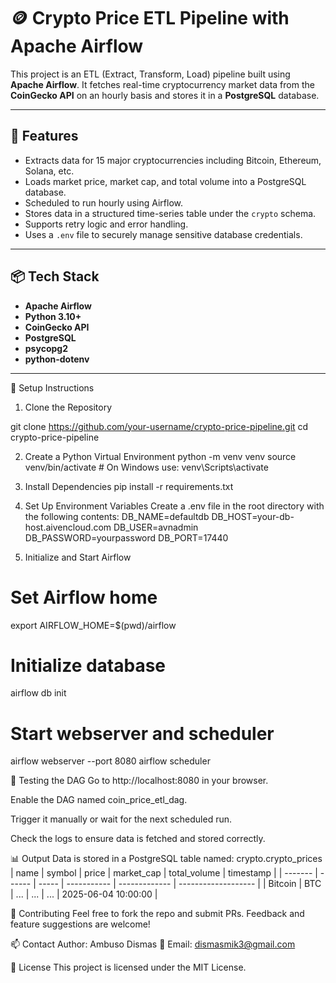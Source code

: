 # 🪙 Crypto Price ETL Pipeline with Apache Airflow

This project is an ETL (Extract, Transform, Load) pipeline built using **Apache Airflow**. It fetches real-time cryptocurrency market data from the **CoinGecko API** on an hourly basis and stores it in a **PostgreSQL** database.

---

## 📌 Features

- Extracts data for 15 major cryptocurrencies including Bitcoin, Ethereum, Solana, etc.
- Loads market price, market cap, and total volume into a PostgreSQL database.
- Scheduled to run hourly using Airflow.
- Stores data in a structured time-series table under the `crypto` schema.
- Supports retry logic and error handling.
- Uses a `.env` file to securely manage sensitive database credentials.

---

## 📦 Tech Stack

- **Apache Airflow**
- **Python 3.10+**
- **CoinGecko API**
- **PostgreSQL**
- **psycopg2**
- **python-dotenv**

---

🔧 Setup Instructions
1. Clone the Repository

git clone https://github.com/your-username/crypto-price-pipeline.git
cd crypto-price-pipeline

2. Create a Python Virtual Environment
python -m venv venv
source venv/bin/activate   # On Windows use: venv\Scripts\activate
3. Install Dependencies
pip install -r requirements.txt

4. Set Up Environment Variables
Create a .env file in the root directory with the following contents:
DB_NAME=defaultdb
DB_HOST=your-db-host.aivencloud.com
DB_USER=avnadmin
DB_PASSWORD=yourpassword
DB_PORT=17440

5. Initialize and Start Airflow
# Set Airflow home
export AIRFLOW_HOME=$(pwd)/airflow

# Initialize database
airflow db init

# Start webserver and scheduler
airflow webserver --port 8080
airflow scheduler

🧪 Testing the DAG
Go to http://localhost:8080 in your browser.

Enable the DAG named coin_price_etl_dag.

Trigger it manually or wait for the next scheduled run.

Check the logs to ensure data is fetched and stored correctly.

📊 Output
Data is stored in a PostgreSQL table named:
crypto.crypto_prices
| name    | symbol | price | market\_cap | total\_volume | timestamp           |
| ------- | ------ | ----- | ----------- | ------------- | ------------------- |
| Bitcoin | BTC    | ...   | ...         | ...           | 2025-06-04 10:00:00 |

🤝 Contributing
Feel free to fork the repo and submit PRs. Feedback and feature suggestions are welcome!

📫 Contact
Author: Ambuso Dismas
📧 Email: dismasmik3@gmail.com

📝 License
This project is licensed under the MIT License.


